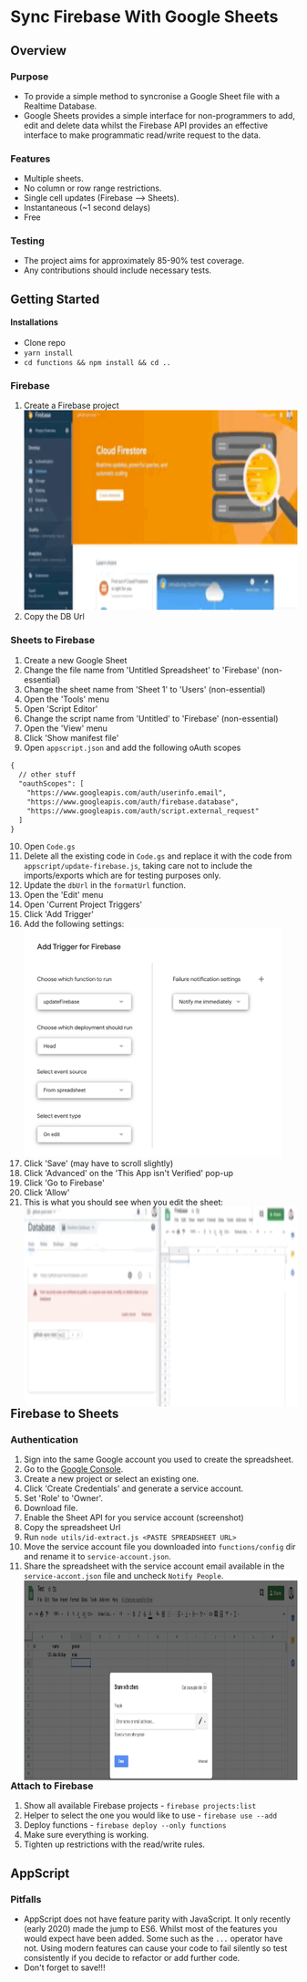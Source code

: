 # Sync Firebase With Google Sheets

## Overview

### Purpose

- To provide a simple method to syncronise a Google Sheet file with a Realtime Database.
- Google Sheets provides a simple interface for non-programmers to add, edit and delete data whilst the Firebase API provides an effective interface to make programmatic read/write request to the data.

### Features

- Multiple sheets.
- No column or row range restrictions.
- Single cell updates (Firebase --> Sheets).
- Instantaneous (~1 second delays)
- Free

### Testing

- The project aims for approximately 85-90% test coverage.
- Any contributions should include necessary tests.

## Getting Started

#### Installations

- Clone repo
- `yarn install`
- `cd functions && npm install && cd ..`

### Firebase

1. Create a Firebase project
   <img height="350px" src="docs/create-firebase.gif" />
2. Copy the DB Url

### Sheets to Firebase

1. Create a new Google Sheet
2. Change the file name from 'Untitled Spreadsheet' to 'Firebase' (non-essential)
3. Change the sheet name from 'Sheet 1' to 'Users' (non-essential)
4. Open the 'Tools' menu
5. Open 'Script Editor'
6. Change the script name from 'Untitled' to 'Firebase' (non-essential)
7. Open the 'View' menu
8. Click 'Show manifest file'
9. Open `appscript.json` and add the following oAuth scopes

```jsonc
{
  // other stuff
  "oauthScopes": [
    "https://www.googleapis.com/auth/userinfo.email",
    "https://www.googleapis.com/auth/firebase.database",
    "https://www.googleapis.com/auth/script.external_request"
  ]
}
```

10. Open `Code.gs`
11. Delete all the existing code in `Code.gs` and replace it with the code from `appscript/update-firebase.js`, taking care not to include the imports/exports which are for testing purposes only.
12. Update the `dbUrl` in the `formatUrl` function.
13. Open the 'Edit' menu
14. Open 'Current Project Triggers'
15. Click 'Add Trigger'
16. Add the following settings:
    <img display="block" height="400px" src="docs/add-trigger.png" />
17. Click 'Save' (may have to scroll slightly)
18. Click 'Advanced' on the 'This App isn't Verified' pop-up
19. Click 'Go to Firebase'
20. Click 'Allow'
21. This is what you should see when you edit the sheet:
    <img align="left" height="350px" src="docs/sheet-to-firebase.gif" />

## Firebase to Sheets

### Authentication

1. Sign into the same Google account you used to create the spreadsheet.
2. Go to the [Google Console](https://console.cloud.google.com/).
3. Create a new project or select an existing one.
4. Click 'Create Credentials' and generate a service account.
5. Set 'Role' to 'Owner'.
6. Download file.
7. Enable the Sheet API for you service account (screenshot)
8. Copy the spreadsheet Url
9. Run `node utils/id-extract.js <PASTE SPREADSHEET URL>`
10. Move the service account file you downloaded into `functions/config` dir and rename it to `service-account.json`.
11. Share the spreadsheet with the service account email available in the `service-accont.json` file and uncheck `Notify People`.
    <img align="left" height="350px" src="docs/share-sheet.png" />

### Attach to Firebase

1. Show all available Firebase projects - `firebase projects:list`
2. Helper to select the one you would like to use - `firebase use --add`
3. Deploy functions - `firebase deploy --only functions`
4. Make sure everything is working.
5. Tighten up restrictions with the read/write rules.

## AppScript

### Pitfalls

- AppScript does not have feature parity with JavaScript. It only recently (early 2020) made the jump to ES6. Whilst most of the features you would expect have been added. Some such as the `...` operator have not. Using modern features can cause your code to fail silently so test consistently if you decide to refactor or add further code.
- Don't forget to save!!!
